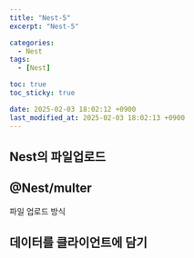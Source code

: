 ```yaml
---
title: "Nest-5"
excerpt: "Nest-5"

categories:
  - Nest
tags:
  - [Nest]

toc: true
toc_sticky: true

date: 2025-02-03 18:02:12 +0900
last_modified_at: 2025-02-03 18:02:13 +0900
---
```


## Nest의 파일업로드

## @Nest/multer

파일 업로드 방식

## 데이터를 클라이언트에 담기
